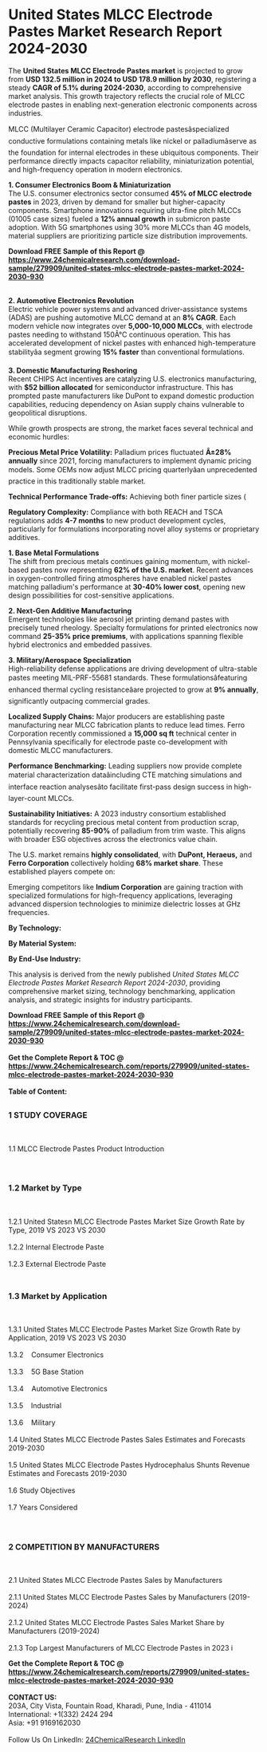 <h1>United States MLCC Electrode Pastes Market Research Report 2024-2030</h1><p>The <strong>United States MLCC Electrode Pastes market</strong> is projected to grow from <strong>USD 132.5 million in 2024 to USD 178.9 million by 2030</strong>, registering a steady <strong>CAGR of 5.1% during 2024-2030</strong>, according to comprehensive market analysis. This growth trajectory reflects the crucial role of MLCC electrode pastes in enabling next-generation electronic components across industries.</p><p>MLCC (Multilayer Ceramic Capacitor) electrode pastesâspecialized conductive formulations containing metals like nickel or palladiumâserve as the foundation for internal electrodes in these ubiquitous components. Their performance directly impacts capacitor reliability, miniaturization potential, and high-frequency operation in modern electronics.</p><p><strong>1. Consumer Electronics Boom &amp; Miniaturization</strong><br>
The U.S. consumer electronics sector consumed <strong>45% of MLCC electrode pastes</strong> in 2023, driven by demand for smaller but higher-capacity components. Smartphone innovations requiring ultra-fine pitch MLCCs (01005 case sizes) fueled a <strong>12% annual growth</strong> in submicron paste adoption. With 5G smartphones using 30% more MLCCs than 4G models, material suppliers are prioritizing particle size distribution improvements.</p><div><b>Download FREE Sample of this Report @ 
            <a href="https://www.24chemicalresearch.com/download-sample/279909/united-states-mlcc-electrode-pastes-market-2024-2030-930">
            https://www.24chemicalresearch.com/download-sample/279909/united-states-mlcc-electrode-pastes-market-2024-2030-930</a></b></div><br><p><strong>2. Automotive Electronics Revolution</strong><br>
Electric vehicle power systems and advanced driver-assistance systems (ADAS) are pushing automotive MLCC demand at an <strong>8% CAGR</strong>. Each modern vehicle now integrates over <strong>5,000-10,000 MLCCs</strong>, with electrode pastes needing to withstand 150Â°C continuous operation. This has accelerated development of nickel pastes with enhanced high-temperature stabilityâa segment growing <strong>15% faster</strong> than conventional formulations.</p><p><strong>3. Domestic Manufacturing Reshoring</strong><br>
Recent CHIPS Act incentives are catalyzing U.S. electronics manufacturing, with <strong>$52 billion allocated</strong> for semiconductor infrastructure. This has prompted paste manufacturers like DuPont to expand domestic production capabilities, reducing dependency on Asian supply chains vulnerable to geopolitical disruptions.</p><p>While growth prospects are strong, the market faces several technical and economic hurdles:</p><p><strong>Precious Metal Price Volatility:</strong> Palladium prices fluctuated <strong>Â±28% annually</strong> since 2021, forcing manufacturers to implement dynamic pricing models. Some OEMs now adjust MLCC pricing quarterlyâan unprecedented practice in this traditionally stable market.</p><p><strong>Technical Performance Trade-offs:</strong> Achieving both finer particle sizes (
    </p><p><strong>Regulatory Complexity:</strong> Compliance with both REACH and TSCA regulations adds <strong>4-7 months</strong> to new product development cycles, particularly for formulations incorporating novel alloy systems or proprietary additives.</p><p><strong>1. Base Metal Formulations</strong><br>
The shift from precious metals continues gaining momentum, with nickel-based pastes now representing <strong>62% of the U.S. market</strong>. Recent advances in oxygen-controlled firing atmospheres have enabled nickel pastes matching palladium's performance at <strong>30-40% lower cost</strong>, opening new design possibilities for cost-sensitive applications.</p><p><strong>2. Next-Gen Additive Manufacturing</strong><br>
Emergent technologies like aerosol jet printing demand pastes with precisely tuned rheology. Specialty formulations for printed electronics now command <strong>25-35% price premiums</strong>, with applications spanning flexible hybrid electronics and embedded passives.</p><p><strong>3. Military/Aerospace Specialization</strong><br>
High-reliability defense applications are driving development of ultra-stable pastes meeting MIL-PRF-55681 standards. These formulationsâfeaturing enhanced thermal cycling resistanceâare projected to grow at <strong>9% annually</strong>, significantly outpacing commercial grades.</p><p><strong>Localized Supply Chains:</strong> Major producers are establishing paste manufacturing near MLCC fabrication plants to reduce lead times. Ferro Corporation recently commissioned a <strong>15,000 sq ft</strong> technical center in Pennsylvania specifically for electrode paste co-development with domestic MLCC manufacturers.</p><p><strong>Performance Benchmarking:</strong> Leading suppliers now provide complete material characterization dataâincluding CTE matching simulations and interface reaction analysesâto facilitate first-pass design success in high-layer-count MLCCs.</p><p><strong>Sustainability Initiatives:</strong> A 2023 industry consortium established standards for recycling precious metal content from production scrap, potentially recovering <strong>85-90%</strong> of palladium from trim waste. This aligns with broader ESG objectives across the electronics value chain.</p><p>The U.S. market remains <strong>highly consolidated</strong>, with <strong>DuPont, Heraeus,</strong> and <strong>Ferro Corporation</strong> collectively holding <strong>68% market share</strong>. These established players compete on:</p><p>Emerging competitors like <strong>Indium Corporation</strong> are gaining traction with specialized formulations for high-frequency applications, leveraging advanced dispersion technologies to minimize dielectric losses at GHz frequencies.</p><p><strong>By Technology:</strong></p><p><strong>By Material System:</strong></p><p><strong>By End-Use Industry:</strong></p><p>This analysis is derived from the newly published <em>United States MLCC Electrode Pastes Market Research Report 2024-2030</em>, providing comprehensive market sizing, technology benchmarking, application analysis, and strategic insights for industry participants.</p><div><b>Download FREE Sample of this Report @ 
            <a href="https://www.24chemicalresearch.com/download-sample/279909/united-states-mlcc-electrode-pastes-market-2024-2030-930">
            https://www.24chemicalresearch.com/download-sample/279909/united-states-mlcc-electrode-pastes-market-2024-2030-930</a></b></div><br><div><b>Get the Complete Report & TOC @ 
            <a href="https://www.24chemicalresearch.com/reports/279909/united-states-mlcc-electrode-pastes-market-2024-2030-930">
            https://www.24chemicalresearch.com/reports/279909/united-states-mlcc-electrode-pastes-market-2024-2030-930</a></b></div><br>
            <b>Table of Content:</b><p><h2><span style="font-size:16px"><strong>1 STUDY COVERAGE</strong></span></h2><br />
<p>1.1 MLCC Electrode Pastes Product Introduction</p><br />
<h2><span style="font-size:16px"><strong>1.2 Market by Type</strong></span></h2><br />
<p>1.2.1 United Statesn MLCC Electrode Pastes Market Size Growth Rate by Type, 2019 VS 2023 VS 2030<br /><br />
1.2.2 Internal Electrode Paste&nbsp;&nbsp; &nbsp;<br /><br />
1.2.3 External Electrode Paste<br /><br />
<h2><span style="font-size:16px"><strong>1.3 Market by Application</strong></span></h2><br />
<p>1.3.1 United States MLCC Electrode Pastes Market Size Growth Rate by Application, 2019 VS 2023 VS 2030<br /><br />
1.3.2&nbsp;&nbsp; &nbsp;Consumer Electronics<br /><br />
1.3.3&nbsp;&nbsp; &nbsp;5G Base Station<br /><br />
1.3.4&nbsp;&nbsp; &nbsp;Automotive Electronics<br /><br />
1.3.5&nbsp;&nbsp; &nbsp;Industrial<br /><br />
1.3.6&nbsp;&nbsp; &nbsp;Military<br /><br />
1.4 United States MLCC Electrode Pastes Sales Estimates and Forecasts 2019-2030<br /><br />
1.5 United States MLCC Electrode Pastes Hydrocephalus Shunts Revenue Estimates and Forecasts 2019-2030<br /><br />
1.6 Study Objectives<br /><br />
1.7 Years Considered</p><br />
<h2><span style="font-size:16px"><strong>2 COMPETITION BY MANUFACTURERS</strong></span></h2><br />
<p>2.1 United States MLCC Electrode Pastes Sales by Manufacturers<br /><br />
2.1.1 United States MLCC Electrode Pastes Sales by Manufacturers (2019-2024)<br /><br />
2.1.2 United States MLCC Electrode Pastes Sales Market Share by Manufacturers (2019-2024)<br /><br />
2.1.3 Top Largest Manufacturers of MLCC Electrode Pastes in 2023 i</p><div><b>Get the Complete Report & TOC @ 
            <a href="https://www.24chemicalresearch.com/reports/279909/united-states-mlcc-electrode-pastes-market-2024-2030-930">
            https://www.24chemicalresearch.com/reports/279909/united-states-mlcc-electrode-pastes-market-2024-2030-930</a></b></div><br><b>CONTACT US:</b><br>
            203A, City Vista, Fountain Road, Kharadi, Pune, India - 411014<br>
            International: +1(332) 2424 294<br>
            Asia: +91 9169162030 <br><br>
            Follow Us On LinkedIn: <a href="https://www.linkedin.com/company/24chemicalresearch/">24ChemicalResearch LinkedIn</a>